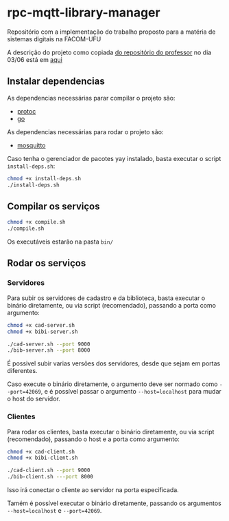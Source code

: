 # rpc-mqtt-library-manager

Repositório com a implementação do trabalho proposto para a matéria de sistemas digitais na FACOM-UFU

A descrição do projeto como copiada [do repositório do professor](https://github.com/paulo-coelho/ds_notes/blob/main/docs/projeto.md) no dia 03/06 está em [aqui](./descricao.md)

## Instalar dependencias

As dependencias necessárias parar compilar o projeto são:

- [protoc](https://developers.google.com/protocol-buffers)
- [go](https://golang.org/)

As dependencias necessárias para rodar o projeto são:

- [mosquitto](https://mosquitto.org/)

Caso tenha o gerenciador de pacotes yay instalado, basta executar o script `install-deps.sh`:

```bash
chmod +x install-deps.sh
./install-deps.sh
```

## Compilar os serviços

```bash
chmod +x compile.sh
./compile.sh
```

Os executáveis estarão na pasta `bin/`

## Rodar os serviços

### Servidores

Para subir os servidores de cadastro e da biblioteca, basta executar o binário diretamente, ou via script (recomendado), passando a porta como argumento:

```bash
chmod +x cad-server.sh
chmod +x bibi-server.sh

./cad-server.sh --port 9000
./bib-server.sh --port 8000
```

É possivel subir varias versões dos servidores, desde que sejam em portas diferentes.

Caso execute o binário diretamente, o argumento deve ser normado como `--port=42069`, e é possível passar o argumento `--host=localhost` para mudar o host do servidor.

### Clientes

Para rodar os clientes, basta executar o binário diretamente, ou via script (recomendado), passando o host e a porta como argumento:

```bash
chmod +x cad-client.sh
chmod +x bibi-client.sh

./cad-client.sh --port 9000
./bib-client.sh ---port 8000
```

Isso irá conectar o cliente ao servidor na porta especificada.

Tamém é possível executar o binário diretamente, passando os argumentos `--host=localhost` e `--port=42069`.
